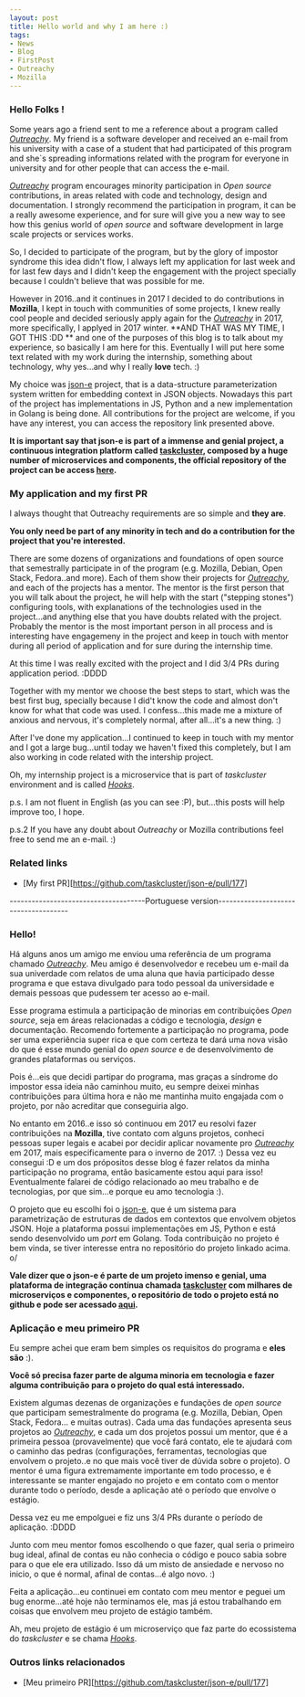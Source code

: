 ```yaml
---
layout: post
title: Hello world and why I am here :)
tags:
- News
- Blog
- FirstPost
- Outreachy
- Mozilla
---
```


### Hello Folks ! 

Some years ago a friend sent to me a reference about a program called [*Outreachy*](https://www.outreachy.org/). My friend is a software developer and received an e-mail from his university with a case of a student that had participated of this program and she`s spreading informations related with the program for everyone in university and for other people that can access the e-mail.

[*Outreachy*](https://www.outreachy.org/) program encourages minority participation in *Open source* contributions, in areas related with code and technology, design and documentation. I strongly recommend the participation in program, it can be a really awesome experience, and for sure will give you a new way to see how this genius world of *open source* and software development in large scale projects or services works.

So, I decided to participate of the program, but by the glory of impostor syndrome this idea didn't flow, I always left my application for last week and for last few days and I didn't keep the engagement with the project specially because I couldn't believe that was possible for me.

However in 2016..and it continues in 2017 I decided to do contributions in **Mozilla**, I kept in touch with communities of some projects, I knew really cool people and decided seriously apply again for the [*Outreachy*](https://www.outreachy.org/) in 2017,  more specifically, I applyed in 2017 winter. **AND THAT WAS MY TIME, I GOT THIS :DD ** and one of the purposes of this blog is to talk about my experience, so basically I am here for this. Eventually I will put here some text related with my work during the internship, something about technology, why yes…and why I really **love** tech. :)

My choice was [json-e](https://github.com/taskcluster/json-e) project, that is a data-structure parameterization system written for embedding context in JSON objects. Nowadays this part of the project has implementations in JS, Python and a new implementation in Golang is being done. All contributions for the project are welcome, if you have any interest, you can access the repository link presented above.

**It is important say that json-e is part of a immense and genial project, a continuous integration platform called [taskcluster](https://docs.taskcluster.net/), composed by a huge number of microservices and components, the official repository of the project can be access [here](https://github.com/taskcluster).**

### My application and my first PR 

I always thought that Outreachy requirements are so simple and  **they are**.

**You only need be part of any minority in tech and do a contribution for the project that you're interested.**

There are some dozens of organizations and foundations of open source that semestrally participate in of the program (e.g. Mozilla, Debian, Open Stack, Fedora..and more). Each of them show their projects for [*Outreachy*](https://www.outreachy.org/), and each of the projects has a mentor. The mentor is the first person that you will talk about the project, he will help with the start ("stepping stones") configuring tools, with explanations of the technologies used in the project…and anything else that you have doubts related with the project. Probably the mentor is the most important person in all process and is interesting have engagemeny in the project and keep in touch with mentor during all period of application and for sure during the internship time. 

At this time I was really excited with the project and I did 3/4 PRs during application period. :DDDD

Together with my mentor we choose the best steps to start, which was the best first bug, specially because I did't know the code and almost don't know for what that code was used. I confess…this made me a mixture of anxious and nervous, it's completely normal, after all…it's a new thing. :)

After I've done my application…I continued to keep in touch with my mentor and I got a large bug…until today we haven't fixed this completely, but I am also working in code related with the intership project.

Oh, my internship project is a microservice that is part of *taskcluster* environment and is called *[Hooks](https://github.com/taskcluster/taskcluster-hooks)*.

p.s. I am not fluent in English (as you can see :P), but…this posts will help improve too, I hope.

p.s.2 If you have any doubt about *Outreachy* or Mozilla contributions feel free to send me an e-mail. :)

### Related links

- [My first PR][https://github.com/taskcluster/json-e/pull/177] 

-------------------------------------Portuguese version-------------------------------------

### Hello! 

Há alguns anos um amigo me enviou uma referência de um programa chamado [*Outreachy*](https://www.outreachy.org/). Meu amigo é desenvolvedor e recebeu um e-mail da sua univerdade com relatos de uma aluna que havia participado desse programa e que estava divulgado para todo pessoal da universidade e demais pessoas que pudessem ter acesso ao e-mail.

Esse programa estimula a participação de minorias em contribuições *Open source*, seja em áreas relacionadas a código e tecnologia, *design* e documentação. Recomendo fortemente a participação no programa, pode ser uma experiência super rica e que com certeza te dará uma nova visão do que é esse mundo genial do *open source* e de desenvolvimento de grandes plataformas ou serviços. 

Pois é…eis que decidi partipar do programa, mas graças a síndrome do impostor essa ideia não caminhou muito, eu sempre deixei minhas contribuições para última hora e não me mantinha muito engajada com o projeto, por não acreditar que conseguiria algo. 

No entanto em 2016..e isso só continuou em 2017 eu resolvi fazer contribuições na **Mozilla**, tive contato com alguns projetos, conheci pessoas super legais e acabei por decidir aplicar novamente pro *[*Outreachy*](https://www.outreachy.org/)* em 2017, mais especificamente para o inverno de 2017. :) Dessa vez eu consegui :D e um dos própositos desse blog é fazer relatos da minha participação no programa, então basicamente estou aqui para isso! Eventualmente falarei de código relacionado ao meu trabalho e de tecnologias, por que sim…e porque eu amo tecnologia :). 

O projeto que eu escolhi foi o [json-e](https://github.com/taskcluster/json-e), que é um sistema para parametrização de estruturas de dados em contextos que envolvem objetos JSON. Hoje a plataforma possui implementações em JS, Python e está sendo desenvolvido um *port* em Golang. Toda contribuição no projeto é bem vinda, se tiver interesse entra no repositório do projeto linkado acima. o/ 

**Vale dizer que o json-e é parte de um projeto imenso e genial, uma plataforma de integração contínua chamada [taskcluster](https://docs.taskcluster.net/) com milhares de microserviços e componentes, o repositório de todo o projeto está no github e pode ser acessado [aqui](https://github.com/taskcluster).**

### Aplicação e meu primeiro PR

Eu sempre achei que eram bem simples os requisitos do programa e **eles são** :).

**Você só precisa fazer parte de alguma minoria em tecnologia e fazer alguma contribuição para o projeto do qual está interessado.**

Existem algumas dezenas de organizações e fundações de *open source* que participam semestralmente do programa (e.g. Mozilla, Debian, Open Stack, Fedora… e muitas outras). Cada uma das fundações apresenta seus projetos ao [*Outreachy*](https://www.outreachy.org/), e cada um dos projetos possui um mentor, que é a primeira pessoa (provavelmente) que você fará contato, ele te ajudará com o caminho das pedras (configurações, ferramentas, tecnologias que envolvem o projeto..e no que mais você tiver de dúvida sobre o projeto). O mentor é uma figura extremamente importante em todo processo, e é interessante se manter engajado no projeto e em contato com o mentor durante todo o período, desde a aplicação até o período que envolve o estágio. 

Dessa vez eu me empolguei e fiz uns 3/4 PRs durante o período de aplicação. :DDDD

Junto com meu mentor fomos escolhendo o que fazer, qual seria o primeiro bug ideal, afinal de contas eu não conhecia o código e pouco sabia sobre para o que ele era utilizado. Isso dá um misto de ansiedade e nervoso no inicio, o que é normal, afinal de contas…é algo novo. :)

Feita a aplicação…eu continuei em contato com meu mentor e peguei um bug enorme…até hoje não terminamos ele, mas já estou trabalhando em coisas que envolvem meu projeto de estágio também. 

Ah, meu projeto de estágio é um microserviço que faz parte do ecossistema do *taskcluster* e se chama [*Hooks*](https://github.com/taskcluster/taskcluster-hooks).

### Outros links relacionados

- [Meu primeiro PR][https://github.com/taskcluster/json-e/pull/177] 








